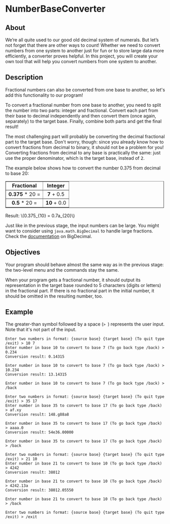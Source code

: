 # NumberBaseConverter
## About
We’re all quite used to our good old decimal system of numerals. But let’s not forget that there are other ways to count! Whether we need to convert numbers from one system to another just for fun or to store large data more efficiently, a converter proves helpful. In this project, you will create your own tool that will help you convert numbers from one system to another.

<h2>Description</h2>

<p>Fractional numbers can also be converted from one base to another, so let's add this functionality to our program!</p>

<p>To convert a fractional number from one base to another, you need to split the number into two parts: integer and fractional. Convert each part from their base to decimal independently and then convert them (once again, separately) to the target base. Finally, combine both parts and get the final result!</p>

<p>The most challenging part will probably be converting the decimal fractional part to the target base. Don't worry, though: since you already know how to convert fractions from decimal to binary, it should not be a problem for you! Converting fractions from decimal to any base is practically the same: just use the proper denominator, which is the target base, instead of <samp>2</samp>.</p>

<p>The example below shows how to convert the number 0.375 from decimal to base 20:</p>

<table border="1" cellpadding="1" cellspacing="1" style="width: 500px;">
	<tbody>
		<tr>
			<td style="text-align: center;"><strong>Fractional</strong></td>
			<td style="text-align: center;"><strong>Integer</strong></td>
		</tr>
		<tr>
			<td style="text-align: center;"><strong>0.375</strong> * 20 =</td>
			<td style="text-align: center;"><strong>7</strong> + 0.5</td>
		</tr>
		<tr>
			<td style="text-align: center;"><strong>0.5 </strong>* 20 =</td>
			<td style="text-align: center;"><strong>10</strong> + 0.0</td>
		</tr>
	</tbody>
</table>

<p>Result: <span class="math-tex">\(0.375_{10} = 0.7a_{20}\)</span></p>

<p>Just like in the previous stage, the input numbers can be large. You might want to consider using <code class="java">java.math.BigDecimal</code> to handle large fractions. Check the <a target="_blank" href="https://docs.oracle.com/javase/7/docs/api/java/math/BigDecimal.html" rel="noopener noreferrer nofollow">documentation</a> on BigDecimal.</p>

<h2>Objectives</h2>

<p>Your program should behave almost the same way as in the previous stage: the two-level menu and the commands stay the same.</p>

<p>When your program gets a fractional number, it should output its representation in the target base rounded to 5 characters (digits or letters) in the fractional part. If there is no fractional part in the initial number, it should be omitted in the resulting number, too.</p>

<h2>Example</h2>

<p>The greater-than symbol followed by a space (<code class="java">&gt; </code>) represents the user input. Note that it's not part of the input.</p>

<pre><code class="language-no-highlight">Enter two numbers in format: {source base} {target base} (To quit type /exit) &gt; 10 7
Enter number in base 10 to convert to base 7 (To go back type /back) &gt; 0.234
Conversion result: 0.14315

Enter number in base 10 to convert to base 7 (To go back type /back) &gt; 10.234
Conversion result: 13.14315

Enter number in base 10 to convert to base 7 (To go back type /back) &gt; /back

Enter two numbers in format: {source base} {target base} (To quit type /exit) &gt; 35 17
Enter number in base 35 to convert to base 17 (To go back type /back) &gt; af.xy
Conversion result: 148.g88a8

Enter number in base 35 to convert to base 17 (To go back type /back) &gt; aaaa.0
Conversion result: 54e36.00000

Enter number in base 35 to convert to base 17 (To go back type /back) &gt; /back

Enter two numbers in format: {source base} {target base} (To quit type /exit) &gt; 21 10
Enter number in base 21 to convert to base 10 (To go back type /back) &gt; 4242
Conversion result: 38012

Enter number in base 21 to convert to base 10 (To go back type /back) &gt; 4242.13a
Conversion result: 38012.05550

Enter number in base 21 to convert to base 10 (To go back type /back) &gt; /back

Enter two numbers in format: {source base} {target base} (To quit type /exit) &gt; /exit</code></pre>
